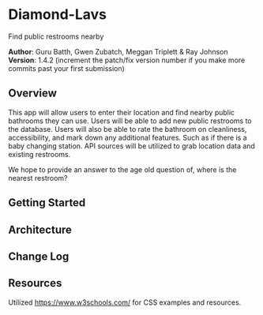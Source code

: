 # Diamond-Lavs
Find public restrooms nearby

**Author**: Guru Batth, Gwen Zubatch, Meggan Triplett & Ray Johnson
**Version**: 1.4.2 (increment the patch/fix version number if you make more commits past your first submission)

## Overview
This app will allow users to enter their location and find nearby public bathrooms they can use. Users will be able to add new public restrooms to the database. Users will also be able to rate the bathroom on cleanliness, accessibility, and mark down any additional features. Such as if there is a baby changing station. API sources will be utilized to grab location data and existing restrooms.

We hope to provide an answer to the age old question of, where is the nearest restroom?

## Getting Started
<!-- What are the steps that a user must take in order to build this app on their own machine and get it running? -->

## Architecture
<!-- Provide a detailed description of the application design. What technologies (languages, libraries, etc) you're using, and any other relevant design information. -->

## Change Log
<!-- Use this area to document the iterative changes made to your application as each feature is successfully implemented. Use time stamps. Here's an examples:

01-01-2001 4:59pm - Application now has a fully-functional express server, with GET and POST routes for the book resource.

## Credits and Collaborations
<!-- Give credit (and a link) to other people or resources that helped you build this application. -->


<!-- 
The name of the project
Names of the team members
A description of the project
The overall problem domain and how the project solves those problems
Semantic versioning, beginning with version 1.0.0 and incremented as changes are made
A list of any libraries, frameworks, or packages that your application requires in order to properly function
Instructions that the user may need to follow in order to get your application up and running on their own computer
Clearly defined API endpoints with sample responses
Clearly defined database schemas --> 
## Resources  

Utilized https://www.w3schools.com/ for CSS examples and resources.
